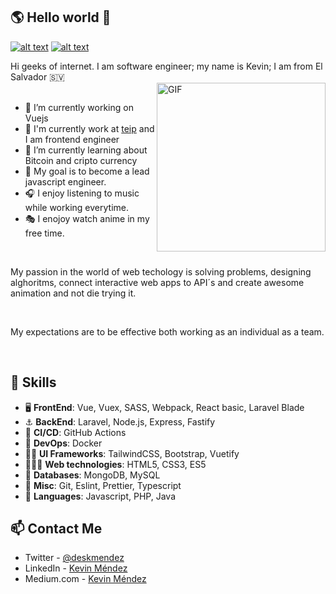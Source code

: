 ## 🌎 Hello world 👋

[![alt text][1.1]][1]
[![alt text][2.1]][2]


<!-- links to social media icons -->
<!-- no need to change these -->


[1.1]: http://i.imgur.com/tXSoThF.png (twitter icon with padding)
[2.1]: http://i.imgur.com/0o48UoR.png (github icon with padding)


[1]: https://twitter.com/deskmendez
[2]: https://www.github.com/carlsednaoui


Hi geeks of internet. I am software engineer; my name is Kevin; I am from El Salvador 🇸🇻
<br>
<img align="right" height="270px" alt="GIF" src="https://i.pinimg.com/originals/e4/26/70/e426702edf874b181aced1e2fa5c6cde.gif" />
<br>
- 🔭 I’m currently working on Vuejs
- 💼 I'm currently work at [teip](https://teip.io) and I am frontend engineer
- 🌱 I’m currently learning about Bitcoin and cripto currency
- 🎯 My goal is to become a lead javascript engineer.
- 🎧 I enjoy listening to music while working everytime.
- 🎭 I enojoy watch anime in my free time.

<br>

My passion in the world of web techology is solving problems, designing alghoritms, connect interactive web apps to API´s and create awesome animation and not die trying it.

<br>

My expectations are to be effective both working as an individual as a team.

<br>


##  🎉 Skills
- 🖥 **FrontEnd**: Vue, Vuex, SASS, Webpack, React basic, Laravel Blade
- ⚓️ **BackEnd**: Laravel, Node.js, Express, Fastify
- 🚀 **CI/CD**: GitHub Actions
- 🚢 **DevOps**: Docker
- ✍🏻 **UI Frameworks**: TailwindCSS, Bootstrap, Vuetify
- 👨🏼‍💻 **Web technologies**: HTML5, CSS3, ES5
- 💾 **Databases**: MongoDB, MySQL
- 🤖 **Misc**: Git, Eslint, Prettier, Typescript
- 👾 **Languages**: Javascript, PHP, Java

## 📫 Contact Me
- Twitter - [@deskmendez](https://twitter.com/deskmendez)
- LinkedIn - [Kevin Méndez](https://www.linkedin.com/in/des-kevin-mendez/)
- Medium.com - [Kevin Méndez](https://deskevinmendez.medium.com/)
